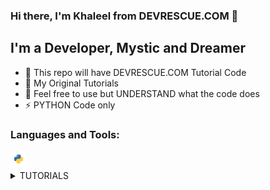 ### Hi there, I'm Khaleel from DEVRESCUE.COM 👋

## I'm a Developer, Mystic and Dreamer

- 🔭 This repo will have DEVRESCUE.COM Tutorial Code
- 🌱 My Original Tutorials
- 🥅 Feel free to use but UNDERSTAND what the code does
- ⚡ PYTHON Code only

### Languages and Tools:

<img align="left" alt="Python" width="26px" height="26px" src="res/python.png" /><br />

<details>
  <summary>TUTORIALS</summary>
  
<!--START_SECTION:activity-->

1. ❗️ PYTHON F STRING TUTORIAL WITH EXAMPLES: [CODE HERE](PYTHON_F_STRING_TUTORIAL.py) | [ARTICLE HERE](https://devrescue.com/python-f-string-tutorial-with-examples)

</details>
